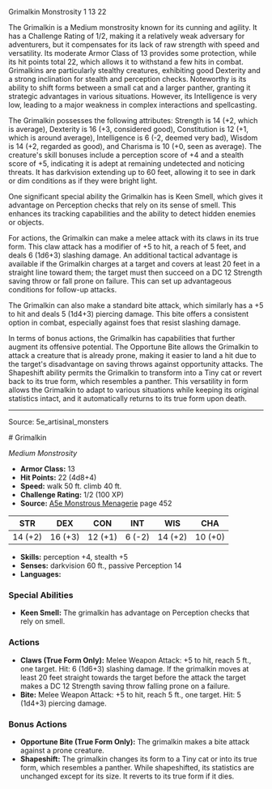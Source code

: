 <MonsterName/>Grimalkin</MonsterName>
<CreatureType/>Monstrosity</CreatureType>
<CR/>1</CR>
<AC/>13</AC>
<HP/>22</HP>
<summary>The Grimalkin is a Medium monstrosity known for its cunning and agility. It has a Challenge Rating of 1/2, making it a relatively weak adversary for adventurers, but it compensates for its lack of raw strength with speed and versatility. Its moderate Armor Class of 13 provides some protection, while its hit points total 22, which allows it to withstand a few hits in combat. Grimalkins are particularly stealthy creatures, exhibiting good Dexterity and a strong inclination for stealth and perception checks. Noteworthy is its ability to shift forms between a small cat and a larger panther, granting it strategic advantages in various situations. However, its Intelligence is very low, leading to a major weakness in complex interactions and spellcasting.</summary>

<detail>

The Grimalkin possesses the following attributes: Strength is 14 (+2, which is average), Dexterity is 16 (+3, considered good), Constitution is 12 (+1, which is around average), Intelligence is 6 (-2, deemed very bad), Wisdom is 14 (+2, regarded as good), and Charisma is 10 (+0, seen as average). The creature's skill bonuses include a perception score of +4 and a stealth score of +5, indicating it is adept at remaining undetected and noticing threats. It has darkvision extending up to 60 feet, allowing it to see in dark or dim conditions as if they were bright light.

One significant special ability the Grimalkin has is Keen Smell, which gives it advantage on Perception checks that rely on its sense of smell. This enhances its tracking capabilities and the ability to detect hidden enemies or objects.

For actions, the Grimalkin can make a melee attack with its claws in its true form. This claw attack has a modifier of +5 to hit, a reach of 5 feet, and deals 6 (1d6+3) slashing damage. An additional tactical advantage is available if the Grimalkin charges at a target and covers at least 20 feet in a straight line toward them; the target must then succeed on a DC 12 Strength saving throw or fall prone on failure. This can set up advantageous conditions for follow-up attacks.

The Grimalkin can also make a standard bite attack, which similarly has a +5 to hit and deals 5 (1d4+3) piercing damage. This bite offers a consistent option in combat, especially against foes that resist slashing damage.

In terms of bonus actions, the Grimalkin has capabilities that further augment its offensive potential. The Opportune Bite allows the Grimalkin to attack a creature that is already prone, making it easier to land a hit due to the target's disadvantage on saving throws against opportunity attacks. The Shapeshift ability permits the Grimalkin to transform into a Tiny cat or revert back to its true form, which resembles a panther. This versatility in form allows the Grimalkin to adapt to various situations while keeping its original statistics intact, and it automatically returns to its true form upon death.</detail>



---

Source: 5e_artisinal_monsters

<statblock>
# Grimalkin

*Medium* *Monstrosity*

- **Armor Class:** 13
- **Hit Points:** 22 (4d8+4)
- **Speed:** walk 50 ft. climb 40 ft.
- **Challenge Rating:** 1/2 (100 XP)
- **Source:** [A5e Monstrous Menagerie](https://enpublishingrpg.com/products/level-up-monstrous-menagerie-a5e) page 452

| STR | DEX | CON | INT | WIS | CHA |
| --- | --- | --- | --- | --- | --- |
| 14 (+2) | 16 (+3) | 12 (+1) | 6 (-2) | 14 (+2) | 10 (+0) |

- **Skills:** perception +4, stealth +5
- **Senses:** darkvision 60 ft., passive Perception 14
- **Languages:** 

### Special Abilities

- **Keen Smell:** The grimalkin has advantage on Perception checks that rely on smell.

### Actions

- **Claws (True Form Only):** Melee Weapon Attack: +5 to hit, reach 5 ft., one target. Hit: 6 (1d6+3) slashing damage. If the grimalkin moves at least 20 feet straight towards the target before the attack  the target makes a DC 12 Strength saving throw  falling prone on a failure.
- **Bite:** Melee Weapon Attack: +5 to hit, reach 5 ft., one target. Hit: 5 (1d4+3) piercing damage.

### Bonus Actions

- **Opportune Bite (True Form Only):** The grimalkin makes a bite attack against a prone creature.
- **Shapeshift:** The grimalkin changes its form to a Tiny cat or into its true form, which resembles a panther. While shapeshifted, its statistics are unchanged except for its size. It reverts to its true form if it dies.


</statblock>


